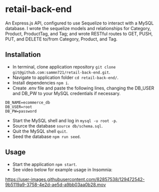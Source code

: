 # retail-back-end
An Express.js API, configured to use Sequelize to interact with a MySQL database. I wrote the sequelize models and relationships for Category, Product, ProductTag, and Tag; and wrote RESTful routes to GET, PUSH, PUT, and DELETE to/from Category, Product, and Tag.

## Installation
- In terminal, clone application repository `git clone git@github.com:sammn721/retail-back-end.git`.
- Navigate to application folder `cd retail-back-end/`.
- Install dependencies `npm i`.
- Create .env file and paste the following lines, changing the DB_USER and DB_PW to your MySQL credentials if necessary.
```
DB_NAME=ecommerce_db
DB_USER=root
DB_PW=password
```
- Start the MySQL shell and log in `mysql -u root -p`.
- Source the database `source db/schema.sql`.
- Quit the MySQL shell `quit`.
- Seed the database `npm run seed`.

## Usage
- Start the application `npm start`.
- See video below for example usage in Insomnia:

https://user-images.githubusercontent.com/82857538/129472542-9b5119a9-3758-4e2d-ae5d-a9bb03aa0b28.mov
